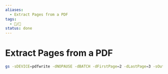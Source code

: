 ```yaml
---
aliases:
  - Extract Pages from a PDF
tags:
  - 📝/🌱
status: done
---
```


# Extract Pages from a PDF

```bash
gs -sDEVICE=pdfwrite -dNOPAUSE -dBATCH -dFirstPage=2 -dLastPage=3 -sOutputFile=output.pdf input.pdf
```